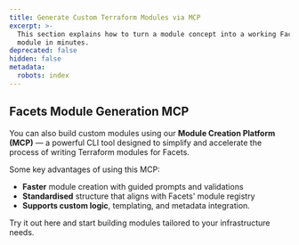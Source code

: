 ```yaml
---
title: Generate Custom Terraform Modules via MCP
excerpt: >-
  This section explains how to turn a module concept into a working Facets
  module in minutes. 
deprecated: false
hidden: false
metadata:
  robots: index
---
```

## Facets Module Generation MCP

You can also build custom modules using our **Module Creation Platform (MCP)** — a powerful CLI tool designed to simplify and accelerate the process of writing Terraform modules for Facets.

Some key advantages of using this MCP:

* **Faster** module creation with guided prompts and validations
* **Standardised** structure that aligns with Facets' module registry
* **Supports custom logic**, templating, and metadata integration.

Try it out <Anchor label="here" target="_blank" href="https://github.com/Facets-cloud/facets-module-mcp">here</Anchor> and start building modules tailored to your infrastructure needs.